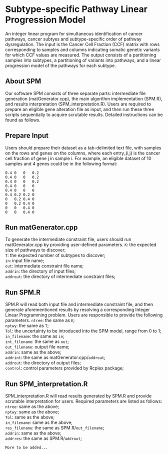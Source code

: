 # Subtype-specific Pathway Linear Progression Model

An integer linear program for simultaneous identification of cancer pathways, cancer subtyes and subtype-specific order of pathway dysregulation. The input is the Cancer Cell Fraction (CCF) matrix with rows corresponding to samples and columns indicating somatic genetic variants for which CCF values are measured. The output consists of a partitioning samples into subtypes, a partitioning of variants into pathways, and a linear progression model of the pathways for each subtype.

About SPM
--
Our software SPM consists of three separate parts: intermediate file generation (matGenerator.cpp), the main algorithm implementation (SPM.R), and results interpretation (SPM_interpretation.R). Users are required to prepare an eligible gene alteration file as input, and then run these three scripts sequentially to acquire scrutable results. Detailed instructions can be found as follows.

Prepare Input
--
Users should prepare their dataset as a tab-delimited text file, with samples on the rows and genes on the columns, where each entry_(i,j) is the cancer cell fraction of gene j in sample i. For example, an eligible dataset of 10 samples and 4 genes could be in the following format:
```
0.4	0	0	0.2
0.4	0	0	0.2
0.4	0	0	0.2
0.4	0	0	0
0.4	0	0	0
0.4	0.2	0.2	0
0	0.2	0.4	0
0	0.2	0.4	0
0	0	0.4	0
0	0	0.4	0
```

Run matGenerator.cpp
--
To generate the intermediate constraint file, users should run matGenerator.cpp by providing user-defined parameters.
`K`: the expected size of pathways to discover;   
`T`: the expected number of subtypes to discover;   
`in`: input file name;    
`out`: intermediate constraint file name;   
`addrin`: the directory of input files;   
`addrout`: the directory of intermediate constraint files;    

Run SPM.R
--
SPM.R will read both input file and intermediate constraint file, and then generate aforementioned results by resolving a corresponding Integer Linear Programming problem. Users are responsible to provide the following parameters.
`ntree`: the same as `K`;   
`nptwy`: the same as `T`;   
`Tol`: the uncertainty to be introduced into the SPM model, range from 0 to 1;    
`in_filename`: the same as `in`;    
`int_filename`: the same as `out`;    
`out_filename`: output file name;   
`addrin`: same as the above;    
`addrint`: the same as matGenerator.cpp/`addrout`;    
`addrout`: the directory of output files;   
`control`: control parameters provided by Rcplex package;   

Run SPM_interpretation.R
--
SPM_interpretation.R will read results generated by SPM.R and provide scrutable interpretation for users. Required parameters are listed as follows:
`ntree`: same as the above;   
`nptwy`: same as the above;   
`Tol`: same as the above;   
`in_filename`: same as the above;   
`res_filename`: the same as SPM.R/`out_filename`;   
`addrin`: same as the above;    
`addrres`: the same as SPM.R/`addrout`;   

    
`More to be added...`
